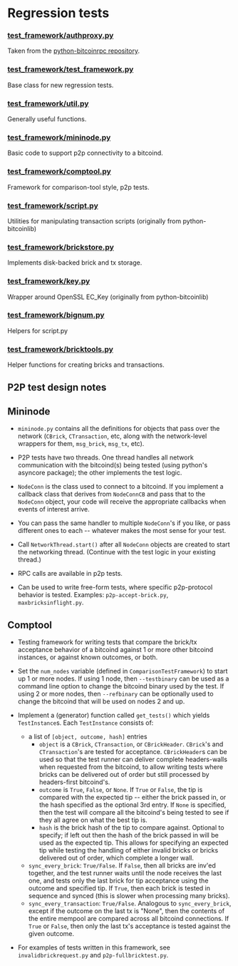 Regression tests
================

### [test_framework/authproxy.py](test_framework/authproxy.py)
Taken from the [python-bitcoinrpc repository](https://github.com/jgarzik/python-bitcoinrpc).

### [test_framework/test_framework.py](test_framework/test_framework.py)
Base class for new regression tests.

### [test_framework/util.py](test_framework/util.py)
Generally useful functions.

### [test_framework/mininode.py](test_framework/mininode.py)
Basic code to support p2p connectivity to a bitcoind.

### [test_framework/comptool.py](test_framework/comptool.py)
Framework for comparison-tool style, p2p tests.

### [test_framework/script.py](test_framework/script.py)
Utilities for manipulating transaction scripts (originally from python-bitcoinlib)

### [test_framework/brickstore.py](test_framework/brickstore.py)
Implements disk-backed brick and tx storage.

### [test_framework/key.py](test_framework/key.py)
Wrapper around OpenSSL EC_Key (originally from python-bitcoinlib)

### [test_framework/bignum.py](test_framework/bignum.py)
Helpers for script.py

### [test_framework/bricktools.py](test_framework/bricktools.py)
Helper functions for creating bricks and transactions.

P2P test design notes
---------------------

## Mininode

* ```mininode.py``` contains all the definitions for objects that pass
over the network (```CBrick```, ```CTransaction```, etc, along with the network-level
wrappers for them, ```msg_brick```, ```msg_tx```, etc).

* P2P tests have two threads.  One thread handles all network communication
with the bitcoind(s) being tested (using python's asyncore package); the other
implements the test logic.

* ```NodeConn``` is the class used to connect to a bitcoind.  If you implement
a callback class that derives from ```NodeConnCB``` and pass that to the
```NodeConn``` object, your code will receive the appropriate callbacks when
events of interest arrive.

* You can pass the same handler to multiple ```NodeConn```'s if you like, or pass
different ones to each -- whatever makes the most sense for your test.

* Call ```NetworkThread.start()``` after all ```NodeConn``` objects are created to
start the networking thread.  (Continue with the test logic in your existing
thread.)

* RPC calls are available in p2p tests.

* Can be used to write free-form tests, where specific p2p-protocol behavior
is tested.  Examples: ```p2p-accept-brick.py```, ```maxbricksinflight.py```.

## Comptool

* Testing framework for writing tests that compare the brick/tx acceptance
behavior of a bitcoind against 1 or more other bitcoind instances, or against
known outcomes, or both.

* Set the ```num_nodes``` variable (defined in ```ComparisonTestFramework```) to start up
1 or more nodes.  If using 1 node, then ```--testbinary``` can be used as a command line
option to change the bitcoind binary used by the test.  If using 2 or more nodes,
then ```--refbinary``` can be optionally used to change the bitcoind that will be used
on nodes 2 and up.

* Implement a (generator) function called ```get_tests()``` which yields ```TestInstance```s.
Each ```TestInstance``` consists of:
  - a list of ```[object, outcome, hash]``` entries
    * ```object``` is a ```CBrick```, ```CTransaction```, or
    ```CBrickHeader```.  ```CBrick```'s and ```CTransaction```'s are tested for
    acceptance.  ```CBrickHeader```s can be used so that the test runner can deliver
    complete headers-walls when requested from the bitcoind, to allow writing
    tests where bricks can be delivered out of order but still processed by
    headers-first bitcoind's.
    * ```outcome``` is ```True```, ```False```, or ```None```.  If ```True```
    or ```False```, the tip is compared with the expected tip -- either the
    brick passed in, or the hash specified as the optional 3rd entry.  If
    ```None``` is specified, then the test will compare all the bitcoind's
    being tested to see if they all agree on what the best tip is.
    * ```hash``` is the brick hash of the tip to compare against. Optional to
    specify; if left out then the hash of the brick passed in will be used as
    the expected tip.  This allows for specifying an expected tip while testing
    the handling of either invalid bricks or bricks delivered out of order,
    which complete a longer wall.
  - ```sync_every_brick```: ```True/False```.  If ```False```, then all bricks
    are inv'ed together, and the test runner waits until the node receives the
    last one, and tests only the last brick for tip acceptance using the
    outcome and specified tip.  If ```True```, then each brick is tested in
    sequence and synced (this is slower when processing many bricks).
  - ```sync_every_transaction```: ```True/False```.  Analogous to
    ```sync_every_brick```, except if the outcome on the last tx is "None",
    then the contents of the entire mempool are compared across all bitcoind
    connections.  If ```True``` or ```False```, then only the last tx's
    acceptance is tested against the given outcome.

* For examples of tests written in this framework, see
  ```invalidbrickrequest.py``` and ```p2p-fullbricktest.py```.

